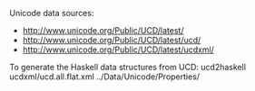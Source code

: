 Unicode data sources:
* http://www.unicode.org/Public/UCD/latest/
* http://www.unicode.org/Public/UCD/latest/ucd/
* http://www.unicode.org/Public/UCD/latest/ucdxml/

To generate the Haskell data structures from UCD:
ucd2haskell ucdxml/ucd.all.flat.xml ../Data/Unicode/Properties/
